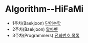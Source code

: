 # Algorithm--HiFaMi

- 1주차(Baekjoon) [단어수학](https://www.acmicpc.net/problem/1339)
- 2주차(Baekjoon) [알파벳](https://www.acmicpc.net/problem/1987)
- 3주차(Programmers) [전화번호 목록](https://programmers.co.kr/learn/courses/30/lessons/42577)

